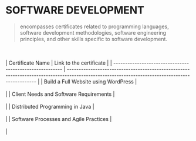 # SOFTWARE DEVELOPMENT
> encompasses certificates related to programming languages, software development methodologies, software engineering principles, 
> and other skills specific to software development.


<br /><br />
| Certificate Name                                          | Link to the certificate                                                                                                                         |
| --------------------------------------------------------  | ----------------------------------------------------------------------------------------------------------------------------------------------- |
| Build a Full Website using WordPress |  <br /><br /> |
| Client Needs and Software Requirements |  <br /><br /> |
| Distributed Programming in Java |  <br /><br /> |
| Software Processes and Agile Practices |  <br /><br /> |
